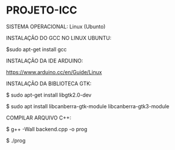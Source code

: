 # PROJETO-ICC

SISTEMA OPERACIONAL: Linux (Ubunto)


INSTALAÇÃO DO GCC NO LINUX UBUNTU:

$sudo apt-get install gcc


INSTALAÇÃO DA IDE ARDUINO:

https://www.arduino.cc/en/Guide/Linux


INSTALAÇÃO DA BIBLIOTECA GTK:

$ sudo apt-get install libgtk2.0-dev

$ sudo apt install libcanberra-gtk-module libcanberra-gtk3-module


COMPILAR ARQUIVO C++:

$ g++ -Wall backend.cpp -o prog

$ ./prog



